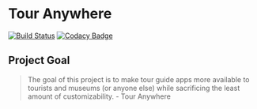 # Tour Anywhere

[![Build Status](https://travis-ci.com/mma01us/tour-anywhere.svg?branch=master)](https://travis-ci.com/mma01us/tour-anywhere)
[![Codacy Badge](https://api.codacy.com/project/badge/Grade/6e21c4d9e8e64ab7bc842db435836591)](https://www.codacy.com/app/mma01us/tour-anywhere?utm_source=github.com&amp;utm_medium=referral&amp;utm_content=mma01us/tour-anywhere&amp;utm_campaign=Badge_Grade)

## Project Goal

> The goal of this project is to make tour guide apps more available to tourists and museums (or anyone else) while sacrificing the least amount of customizability. - Tour Anywhere